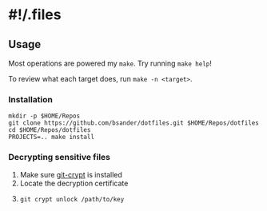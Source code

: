 # #!/.files

## Usage

Most operations are powered my `make`. Try running `make help`!

To review what each target does, run `make -n <target>`.

### Installation

```shell
mkdir -p $HOME/Repos
git clone https://github.com/bsander/dotfiles.git $HOME/Repos/dotfiles
cd $HOME/Repos/dotfiles
PROJECTS=.. make install
```

### Decrypting sensitive files
1. Make sure [git-crypt](https://github.com/AGWA/git-crypt) is installed
2. Locate the decryption certificate
3. ```shell
   git crypt unlock /path/to/key
	 ```
